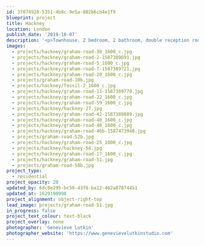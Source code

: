 ```yaml
---
id: 37074928-5351-4b8c-9e5a-802b6cb4e1f9
blueprint: project
title: Hackney
location: London
publish_date: '2019-10-07'
description: '<p>Townhouse. 2 bedroom, 2 bathroom, double reception room, basement studio, dressing room, study. A spiritual sanctuary for an artist.</p>'
images:
  - projects/hackney/graham-road-30_1600_c.jpg
  - projects/hackney/graham-road-2-1587389691.jpg
  - projects/hackney/graham-road-5_1600_c.jpg
  - projects/hackney/graham-road-7-1587389721.jpg
  - projects/hackney/graham-road-20_1600_c.jpg
  - projects/graham-road-10b.jpg
  - projects/hackney/fossil-2_1600_c.jpg
  - projects/hackney/graham-road-11-1587389770.jpg
  - projects/hackney/graham-road-22_1600_c.jpg
  - projects/hackney/graham-road-59_1600_c.jpg
  - projects/hackney/hackney-27.jpg
  - projects/hackney/graham-road-42-1587389889.jpg
  - projects/hackney/graham-road-40_1600_c.jpg
  - projects/hackney/graham-road-48_1600_c.jpg
  - projects/hackney/graham-road-46b-1587473940.jpg
  - projects/graham-road-52b.jpg
  - projects/hackney/graham-road-25_1600_c.jpg
  - projects/hackney/hackney-54.jpg
  - projects/hackney/graham-road-17_1600_c.jpg
  - projects/hackney/graham-road-51.jpg
  - projects/graham-road-58b.jpg
project_type:
  - residential
project_opacity: 20
updated_by: 6dc8e295-bc50-43f6-ba12-462a87874451
updated_at: 1629190998
project_alignment: object-right-top
lead_image: projects/graham-road-51.jpg
in_progress: false
project_text_colour: text-black
project_overlay: none
photographer: 'Genevieve Lutkin'
photographer_website: 'https://www.genevievelutkinstudio.com'
---
```

